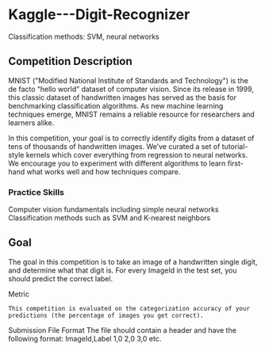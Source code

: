 # Kaggle---Digit-Recognizer
Classification methods: SVM, neural networks

## Competition Description

MNIST ("Modified National Institute of Standards and Technology") is the de facto “hello world” dataset of computer vision. Since its release in 1999, this classic dataset of handwritten images has served as the basis for benchmarking classification algorithms. As new machine learning techniques emerge, MNIST remains a reliable resource for researchers and learners alike.

In this competition, your goal is to correctly identify digits from a dataset of tens of thousands of handwritten images. We’ve curated a set of tutorial-style kernels which cover everything from regression to neural networks. We encourage you to experiment with different algorithms to learn first-hand what works well and how techniques compare.

### Practice Skills
Computer vision fundamentals including simple neural networks
Classification methods such as SVM and K-nearest neighbors


## Goal

The goal in this competition is to take an image of a handwritten single digit, and determine what that digit is.
For every ImageId in the test set, you should predict the correct label.

Metric

    This competition is evaluated on the categorization accuracy of your predictions (the percentage of images you get correct).

Submission File Format
The file should contain a header and have the following format:
ImageId,Label
1,0
2,0
3,0
etc.
